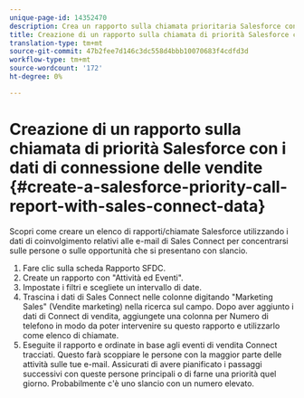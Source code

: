 ```yaml
---
unique-page-id: 14352470
description: Crea un rapporto sulla chiamata prioritaria Salesforce con i dati di vendita di Connect - Marketo Docs - Documentazione del prodotto
title: Creazione di un rapporto sulla chiamata di priorità Salesforce con i dati di connessione delle vendite
translation-type: tm+mt
source-git-commit: 47b2fee7d146c3dc558d4bbb10070683f4cdfd3d
workflow-type: tm+mt
source-wordcount: '172'
ht-degree: 0%

---
```



# Creazione di un rapporto sulla chiamata di priorità Salesforce con i dati di connessione delle vendite {#create-a-salesforce-priority-call-report-with-sales-connect-data}

Scopri come creare un elenco di rapporti/chiamate Salesforce utilizzando i dati di coinvolgimento relativi alle e-mail di Sales Connect per concentrarsi sulle persone o sulle opportunità che si presentano con slancio.

1. Fare clic sulla scheda Rapporto SFDC.
1. Create un rapporto con &quot;Attività ed Eventi&quot;.
1. Impostate i filtri e scegliete un intervallo di date.
1. Trascina i dati di Sales Connect nelle colonne digitando &quot;Marketing Sales&quot; (Vendite marketing) nella ricerca sul campo. Dopo aver aggiunto i dati di Connect di vendita, aggiungete una colonna per Numero di telefono in modo da poter intervenire su questo rapporto e utilizzarlo come elenco di chiamate.
1. Eseguite il rapporto e ordinate in base agli eventi di vendita Connect tracciati. Questo farà scoppiare le persone con la maggior parte delle attività sulle tue e-mail. Assicurati di avere pianificato i passaggi successivi con queste persone principali o di farne una priorità quel giorno. Probabilmente c&#39;è uno slancio con un numero elevato.

